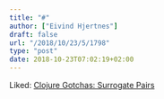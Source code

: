 ```yaml
---
title: "#"
author: ["Eivind Hjertnes"]
draft: false
url: "/2018/10/23/5/1798"
type: "post"
date: 2018-10-23T07:02:19+02:00
---
```


Liked:
[Clojure
Gotchas: Surrogate Pairs](https://lambdaisland.com/blog/2017-06-12-clojure-gotchas-surrogate-pairs)
